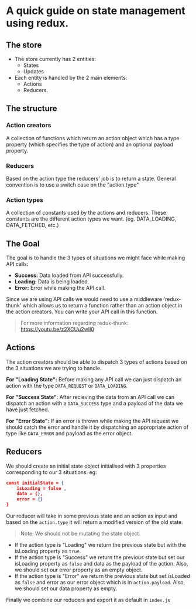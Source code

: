 # A quick guide on state management using redux.

## The store

- The store currently has 2 entities:
  - States
  - Updates
- Each entity is handled by the 2 main elements:
  - Actions
  - Reducers.

## The structure

### Action creators

A collection of functions which return an action object which has a type property (which specifies the type of action) and an optional payload property.

### Reducers

Based on the action type the reducers' job is to return a state. General convention is to use a switch case on the "action.type"

### Action types

A collection of constants used by the actions and reducers. These constants are the different action types we want. (eg. DATA_LOADING, DATA_FETCHED, etc.)

## The Goal

The goal is to handle the 3 types of situations we might face while making API calls:

- **Success:** Data loaded from API successfully.
- **Loading:** Data is being loaded.
- **Error:** Error while making the API call.

Since we are using API calls we would need to use a middleware 'redux-thunk' which allows us to return a function rather than an action object in the action creators. You can write your API call in this function.

> For more information regarding redux-thunk: https://youtu.be/z2XCUu2wIl0

## Actions

The action creators should be able to dispatch 3 types of actions based on the 3 situations we are trying to handle.

**For "Loading State":** Before making any API call we can just dispatch an action with the type `DATA_REQUEST` or `DATA_LOADING`.

**For "Success State"**: After recieving the data from an API call we can dispatch an action with a `DATA_SUCCESS` type and a payload of the data we have just fetched.

**For "Error State":** If an error is thrown while making the API request we should catch the error and handle it by dispatching an appropriate action of type like `DATA_ERROR` and payload as the error object.

## Reducers

We should create an initial state object initialised with 3 properties corresponding to our 3 situations: eg:

```json
const initialState = {
    isLoading = false ,
    data = {},
    error = {}
}
```

Our reducer will take in some previous state and an action as input and based on the `action.type` it will return a modified version of the old state.

> Note: We should not be mutating the state object.

- If the action type is "Loading" we return the previous state but with the isLoading property as `true`.
- If the action type is "Success" we return the previous state but set our isLoading property as `false` and data as the payload of the action. Also, we should set our error property as an empty object.
- If the action type is "Error" we return the previous state but set isLoaded as `false` and error as our error object which is in `action.payload`. Also, we should set our data property as empty.

Finally we combine our reducers and export it as default in `index.js`
